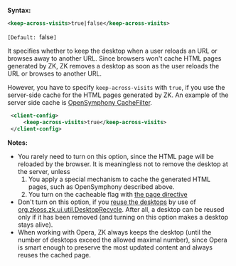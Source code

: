 **Syntax:**

```xml
<keep-across-visits>true|false</keep-across-visits>
```

`[Default: `false`]`

It specifies whether to keep the desktop when a user reloads an URL or
browses away to another URL. Since browsers won't cache HTML pages
generated by ZK, ZK removes a desktop as soon as the user reloads the
URL or browses to another URL.

However, you have to specify `keep-across-visits` with `true`, if you
use the server-side cache for the HTML pages generated by ZK. An example
of the server side cache is [OpenSymphony CacheFilter](http://www.opensymphony.com/oscache/wiki/CacheFilter.html).

```xml
 <client-config>
     <keep-across-visits>true</keep-across-visits>
 </client-config>
```

**Notes:**

- You rarely need to turn on this option, since the HTML page will be
  reloaded by the browser. It is meaningless not to remove the desktop
  at the server, unless
  1.  You apply a special mechanism to cache the generated HTML pages,
      such as OpenSymphony described above.
  2.  You turn on the cacheable flag with [the page directive](zuml_ref/ZUML/Processing_Instructions/page)
- Don't turn on this option, if you [reuse the desktops]({{site.baseurl}}/zk_dev_ref/performance_tips/reuse_desktops)
  by use of
  [org.zkoss.zk.ui.util.DesktopRecycle](https://www.zkoss.org/javadoc/latest/zk/org/zkoss/zk/ui/util/DesktopRecycle.html).
  After all, a desktop can be reused only if it has been removed (and
  turning on this option makes a desktop stays alive).
- When working with Opera, ZK always keeps the desktop (until the number
  of desktops exceed the allowed maximal number), since Opera is smart
  enough to preserve the most updated content and always reuses the
  cached page.


